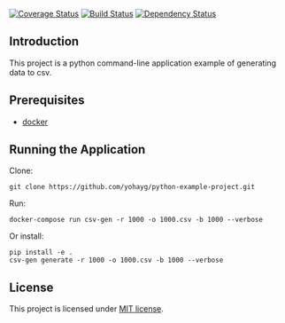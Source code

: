 

[![Coverage Status](https://coveralls.io/repos/github/yohayg/python-generator/badge.svg)](https://coveralls.io/github/yohayg/python-generator)
[![Build Status](https://travis-ci.org/yohayg/python-generator.svg?branch=master)](https://travis-ci.org/yohayg/python-generator)
[![Dependency Status](https://gemnasium.com/badges/github.com/yohayg/python-generator.svg)](https://gemnasium.com/github.com/yohayg/python-generator)

## Introduction

This project is a python command-line application example of generating data to csv.

## Prerequisites

* [docker](https://www.docker.com/)

## Running the Application

Clone:

    git clone https://github.com/yohayg/python-example-project.git
    
Run:

    docker-compose run csv-gen -r 1000 -o 1000.csv -b 1000 --verbose
Or install:
    
    pip install -e .
    csv-gen generate -r 1000 -o 1000.csv -b 1000 --verbose

    
## License

This project is licensed under [MIT license](http://opensource.org/licenses/MIT).    

